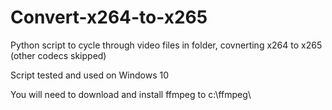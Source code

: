 # Convert-x264-to-x265
Python script to cycle through video files in folder, covnerting x264 to x265 (other codecs skipped)

Script tested and used on Windows 10

You will need to download and install ffmpeg to c:\ffmpeg\

